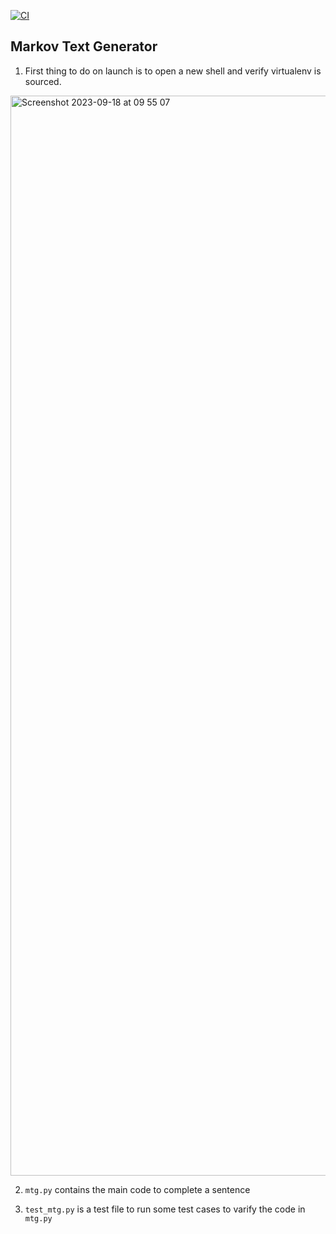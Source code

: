 [![CI](https://github.com/nogibjj/python-template/actions/workflows/cicd.yml/badge.svg)](https://github.com/nogibjj/python-template/actions/workflows/cicd.yml)
## Markov Text Generator 

1. First thing to do on launch is to open a new shell and verify virtualenv is sourced.
<img width="1728" alt="Screenshot 2023-09-18 at 09 55 07" src="https://github.com/BobZhang26/Markov_text_generation/assets/141781876/4aab4441-3e78-4461-92c7-57c6eefd97a0">

2. `mtg.py` contains the main code to complete a sentence
   
3. `test_mtg.py` is a test file to run some test cases to varify the code in `mtg.py` 

